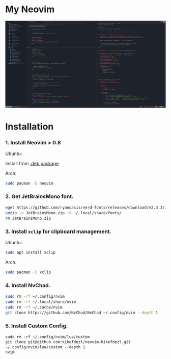 # My Neovim 
![Screenshot](.thumbnails/screenshot.png)

# Installation

### 1. Install Neovim > 0.8

Ubuntu: 

Install from [.deb package](https://github.com/neovim/neovim/releases/tag/stable)

Arch:
```bash
sudo pacman -S neovim
```

### 2. Get JetBrainsMono font.
```bash
wget https://github.com/ryanoasis/nerd-fonts/releases/download/v2.3.3/JetBrainsMono.zip
unzip -o JetBrainsMono.zip -d ~/.local/share/fonts/
rm JetBrainsMono.zip
```

### 3. Install `xclip` for clipboard management.

Ubuntu:
```bash
sudo apt install xclip
```

Arch:
```bash
sudo pacman -S xclip
```

### 4. Install NvChad. 
```bash
sudo rm -rf ~/.config/nvim
sudo rm -rf ~/.local/share/nvim
sudo rm -rf ~/.cache/nvim
git clone https://github.com/NvChad/NvChad ~/.config/nvim --depth 1 
```

### 5. Install Custom Config.
```
sudo rm -rf ~/.config/nvim/lua/custom
git clone git@github.com:kikefdezl/neovim-kikefdezl.git ~/.config/nvim/lua/custom --depth 1
nvim
```
